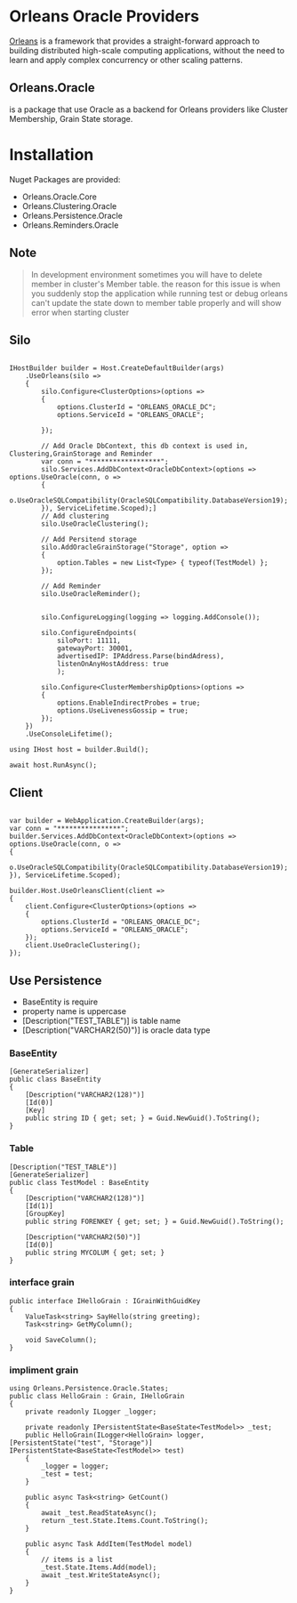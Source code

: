 
# Orleans Oracle Providers
[Orleans](https://github.com/dotnet/orleans) is a framework that provides a straight-forward approach to building distributed high-scale computing applications, without the need to learn and apply complex concurrency or other scaling patterns. 


## **Orleans.Oracle** 
is a package that use Oracle as a backend for Orleans providers like Cluster Membership, Grain State storage. 

# Installation 
Nuget Packages are provided:
- Orleans.Oracle.Core
- Orleans.Clustering.Oracle
- Orleans.Persistence.Oracle
- Orleans.Reminders.Oracle

## Note
>In development environment sometimes you will have to delete member in cluster's Member table. the reason for this issue is when you suddenly stop the application while running test or debug orleans can't update the state down to member table properly and will show error when starting cluster

## Silo
```

IHostBuilder builder = Host.CreateDefaultBuilder(args)
    .UseOrleans(silo =>
    {
        silo.Configure<ClusterOptions>(options =>
        {
            options.ClusterId = "ORLEANS_ORACLE_DC";
            options.ServiceId = "ORLEANS_ORACLE";

        });

        // Add Oracle DbContext, this db context is used in, Clustering,GrainStorage and Reminder
        var conn = "******************";
        silo.Services.AddDbContext<OracleDbContext>(options => options.UseOracle(conn, o =>
        {
            o.UseOracleSQLCompatibility(OracleSQLCompatibility.DatabaseVersion19);
        }), ServiceLifetime.Scoped);]
        // Add clustering
        silo.UseOracleClustering();

        // Add Persitend storage
        silo.AddOracleGrainStorage("Storage", option =>
        {
            option.Tables = new List<Type> { typeof(TestModel) };
        });

        // Add Reminder
        silo.UseOracleReminder();

        
        silo.ConfigureLogging(logging => logging.AddConsole());

        silo.ConfigureEndpoints(
            siloPort: 11111,
            gatewayPort: 30001,
            advertisedIP: IPAddress.Parse(bindAdress),
            listenOnAnyHostAddress: true
            );

        silo.Configure<ClusterMembershipOptions>(options =>
        {
            options.EnableIndirectProbes = true;
            options.UseLivenessGossip = true;
        });
    })
    .UseConsoleLifetime();

using IHost host = builder.Build();

await host.RunAsync();
```
## Client 
```

var builder = WebApplication.CreateBuilder(args);
var conn = "****************";
builder.Services.AddDbContext<OracleDbContext>(options => options.UseOracle(conn, o =>
{
    o.UseOracleSQLCompatibility(OracleSQLCompatibility.DatabaseVersion19);
}), ServiceLifetime.Scoped);

builder.Host.UseOrleansClient(client =>
{
    client.Configure<ClusterOptions>(options =>
    {
        options.ClusterId = "ORLEANS_ORACLE_DC";
        options.ServiceId = "ORLEANS_ORACLE";
    });
    client.UseOracleClustering();
});

```


## Use Persistence
- BaseEntity is require 
- property name is uppercase 
- [Description("TEST_TABLE")] is table name
-  [Description("VARCHAR2(50)")] is oracle data type
### BaseEntity
```
[GenerateSerializer]
public class BaseEntity
{
    [Description("VARCHAR2(128)")]
    [Id(0)]
    [Key]
    public string ID { get; set; } = Guid.NewGuid().ToString();
}
```
### Table
```
[Description("TEST_TABLE")]
[GenerateSerializer]
public class TestModel : BaseEntity
{
    [Description("VARCHAR2(128)")]
    [Id(1)]
    [GroupKey]
    public string FORENKEY { get; set; } = Guid.NewGuid().ToString();

    [Description("VARCHAR2(50)")]
    [Id(0)]
    public string MYCOLUM { get; set; }
}
```

### interface grain
```
public interface IHelloGrain : IGrainWithGuidKey
{
    ValueTask<string> SayHello(string greeting);
    Task<string> GetMyColumn();

    void SaveColumn();
}
```
### impliment grain
```
using Orleans.Persistence.Oracle.States;
public class HelloGrain : Grain, IHelloGrain
{
    private readonly ILogger _logger;

    private readonly IPersistentState<BaseState<TestModel>> _test;
    public HelloGrain(ILogger<HelloGrain> logger, [PersistentState("test", "Storage")] IPersistentState<BaseState<TestModel>> test)
    {
        _logger = logger;
        _test = test;
    }

    public async Task<string> GetCount()
    {
        await _test.ReadStateAsync();
        return _test.State.Items.Count.ToString();
    }

    public async Task AddItem(TestModel model)
    {
        // items is a list
        _test.State.Items.Add(model);        
        await _test.WriteStateAsync();
    }
}

```


